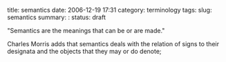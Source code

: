 title: semantics
date: 2006-12-19 17:31
category: terminology
tags: 
slug: semantics
summary: : 
status: draft

<!--
icon: file-code-o
summary: 
-->
<!--
layout: post
title:  semantics
date:   2005-01-01 09:29:01
categories: terminology
tags: philosophy, linguistics
permalink: /semantics/
published: false

-->

"Semantics are the meanings that can be or are made."

Charles Morris adds that semantics deals with the relation of signs to their designata and the objects that they may or do denote;

